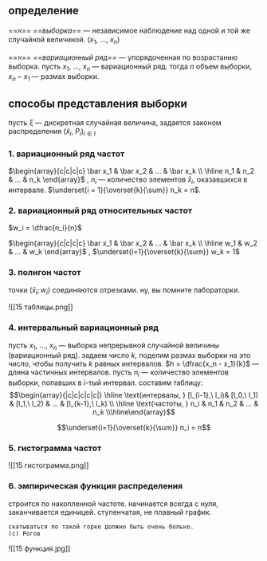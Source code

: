 ## определение

==$\aleph$== *==выборка==* — независимое наблюдение над одной и той же случайной величиной. $(x_1,\ ...,\ x_n)$

==$\aleph$== *==вариационный ряд==* — упорядоченная по возрастанию выборка. пусть $x_1,\ ...,\ x_n$ — вариационный ряд. тогда $n$ объем выборки, $x_n - x_1$ — размах выборки.

## способы представления выборки
пусть $\xi$ — дискретная случайная величина, задается законом распределения $(\tilde x_i,\ P_i)_{i \in I}$

### 1. вариационный ряд частот
$\begin{array}{c|c|c|c} \bar x_1 & \bar x_2 & ... & \bar x_k \\ \hline n_1 & n_2 & ... & n_k \end{array}$ , $n_i$ — количество элементов $\bar x_i$, оказавшихся в интервале. $\underset{i = 1}{\overset{k}{\sum}} n_k = n$.

### 2. вариационный ряд относительных частот
$w_i = \dfrac{n_i}{n}$

$\begin{array}{c|c|c|c} \bar x_1 & \bar x_2 & ... & \bar x_k \\ \hline w_1 & w_2 & ... & w_k \end{array}$ , $\underset{i=1}{\overset{k}{\sum}} w_k = 1$

### 3. полигон частот
точки $(\bar x_i; w_i)$ соединяются отрезками. ну, вы помните лабораторки.

![[15 таблицы.png]]

### 4. интервальный вариационный ряд

пусть $x_1,\ ...,\ x_n$ — выборка непрерывной случайной величины (вариационный ряд).
задаем число $k$, поделим размах выборки на это число, чтобы получить $k$ равных интервалов. $h = \dfrac{x_n - x_1}{k}$ — длина частичных интервалов. пусть $n_i$ — количество элементов выборки, попавших в $i$-тый интервал. составим таблицу:
$$\begin{array}{|c|c|c|c|c|} \hline \text{интервалы, } [l_{i-1},\ l_i)& [l_0,\ l_1) & [l_1,\ l_2) & ... & [l_{k-1},\ l_k) \\ \hline \text{частоты, } n_i & n_1 & n_2 & ... & n_k \\\hline\end{array}$$

$$\underset{i=1}{\overset{k}{\sum}} n_i = n$$

### 5. гистограмма частот

![[15 гистограмма.png]]

### 6. эмпирическая функция распределения

строится по накопленной частоте. начинается всегда с нуля, заканчивается единицей. ступенчатая, не плавный график.
```
скатываться по такой горке должно быть очень больно.
(c) Рогов
```

![[15 функция.jpg]]